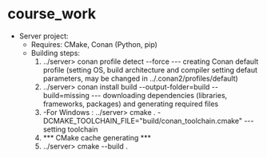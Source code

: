# course_work

- Server project:
   - Requires: CMake, Conan (Python, pip)
   - Building steps:
        1. ../server> conan profile detect --force --- creating Conan default profile (setting OS, build architecture and compiler setting defaut parameters, may be changed in ../.conan2/profiles/default)
        2. ../server> conan install build --output-folder=build --build=missing --- downloading dependencies (libraries, frameworks, packages) and generating required files
        3. 
            -For Windows : ../server> cmake . -DCMAKE_TOOLCHAIN_FILE="build/conan_toolchain.cmake" --- setting toolchain
        4. *** CMake cache generating ***
        5. ../server> cmake --build .